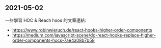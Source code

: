 
## 2021-05-02

一些學習 HOC & Reach hoos 的文章連結:

* https://www.robinwieruch.de/react-hooks-higher-order-components
* https://medium.com/javascript-scene/do-react-hooks-replace-higher-order-components-hocs-7ae4a08b7b58